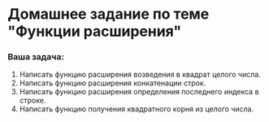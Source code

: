 # Домашнее задание по теме "Функции расширения"

### Ваша задача:

1. Написать функцию расширения возведения в квадрат целого числа.
2. Написать функцию расширения конкатенации строк.
3. Написать функцию расширения определения последнего индекса в строке.
4. Написать функцию получения квадратного корня из целого числа.